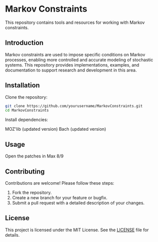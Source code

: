 # Markov Constraints

This repository contains tools and resources for working with Markov constraints.

## Introduction

Markov constraints are used to impose specific conditions on Markov processes, enabling more controlled and accurate modeling of stochastic systems. This repository provides implementations, examples, and documentation to support research and development in this area.

## Installation

Clone the repository:

```bash
git clone https://github.com/yourusername/MarkovConstraints.git
cd MarkovConstraints
```

Install dependencies:

MOZ'lib (updated version)
Bach (updated version)

## Usage

Open the patches in Max 8/9

## Contributing

Contributions are welcome! Please follow these steps:

1. Fork the repository.
2. Create a new branch for your feature or bugfix.
3. Submit a pull request with a detailed description of your changes.

## License

This project is licensed under the MIT License. See the [LICENSE](LICENSE) file for details.
